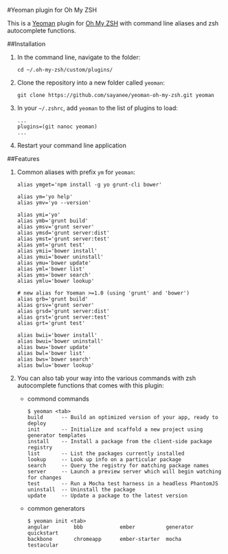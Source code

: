 #Yeoman plugin for Oh My ZSH

This is a [Yeoman](http://yeoman.io/) plugin for [Oh My ZSH](https://github.com/robbyrussell/oh-my-zsh) with command line aliases and zsh autocomplete functions.

##Installation

1. In the command line, navigate to the folder:

    ```
    cd ~/.oh-my-zsh/custom/plugins/
    ```
2. Clone the repository into a new folder called `yeoman`:

    ```
    git clone https://github.com/sayanee/yeoman-oh-my-zsh.git yeoman
    ```
3. In your `~/.zshrc`, add `yeoman` to the list of plugins to load:

    ```
    ...
    plugins=(git nanoc yeoman)
    ...
    ```
4. Restart your command line application

##Features

1. Common aliases with prefix `ym` for `yeoman`:

    ```
    alias ymget='npm install -g yo grunt-cli bower'

    alias ym='yo help'
    alias ymv='yo --version'

    alias ymi='yo'
    alias ymb='grunt build'
    alias ymsv='grunt server'
    alias ymsd='grunt server:dist'
    alias ymst='grunt server:test'
    alias ymt='grunt test'
    alias ymii='bower install'
    alias ymui='bower uninstall'
    alias ymu='bower update'
    alias yml='bower list'
    alias yms='bower search'
    alias ymlu='bower lookup'

    # new alias for Yoeman >=1.0 (using 'grunt' and 'bower')
    alias grb='grunt build'
    alias grsv='grunt server'
    alias grsd='grunt server:dist'
    alias grst='grunt server:test'
    alias grt='grunt test'

    alias bwii='bower install'
    alias bwui='bower uninstall'
    alias bwu='bower update'
    alias bwl='bower list'
    alias bws='bower search'
    alias bwlu='bower lookup'
    ```
2. You can also tab your way into the various commands with zsh autocomplete functions that comes with this plugin:
    - commond commands

        ```
        $ yeoman <tab>
        build      -- Build an optimized version of your app, ready to deploy
        init       -- Initialize and scaffold a new project using generator templates
        install    -- Install a package from the client-side package registry
        list       -- List the packages currently installed
        lookup     -- Look up info on a particular package
        search     -- Query the registry for matching package names
        server     -- Launch a preview server which will begin watching for changes
        test       -- Run a Mocha test harness in a headless PhantomJS
        uninstall  -- Uninstall the package
        update     -- Update a package to the latest version
        ```
    - common generators
    
    
        ```
        $ yeoman init <tab>
        angular        bbb            ember          generator      quickstart   
        backbone       chromeapp      ember-starter  mocha          testacular 
        ```